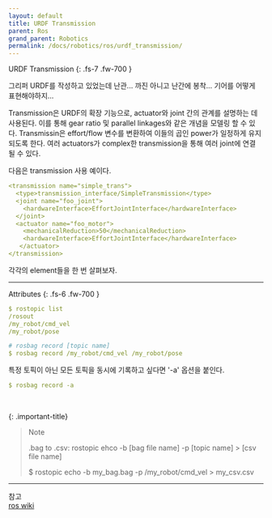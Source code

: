 ```yaml
---
layout: default
title: URDF Transmission
parent: Ros
grand_parent: Robotics
permalink: /docs/robotics/ros/urdf_transmission/
---
```


URDF Transmission
{: .fs-7 .fw-700 }

그리퍼 URDF를 작성하고 있었는데 난관... 까진 아니고 난간에 봉착... 기어를 어떻게 표현해야하지...   

Transmission은 URDF의 확장 기능으로, actuator와 joint 간의 관계를 설명하는 데 사용된다. 이를 통해 gear ratio 및 parallel linkages와 같은 개념을 모델링 할 수 있다. Transmissin은 effort/flow 변수를 변환하여 이들의 곱인 power가 일정하게 유지되도록 한다. 여러 actuators가 complex한 transmission을 통해 여러 joint에 연결 될 수 있다.   

다음은 transmission 사용 예이다.

```yaml
<transmission name="simple_trans">
  <type>transmission_interface/SimpleTransmission</type>
  <joint name="foo_joint">
    <hardwareInterface>EffortJointInterface</hardwareInterface>
  </joint>
  <actuator name="foo_motor">
    <mechanicalReduction>50</mechanicalReduction>
    <hardwareInterface>EffortJointInterface</hardwareInterface>
   </actuator>
</transmission>
```

각각의 element들을 한 번 살펴보자.      
   
 
---

<transmiision> Attributes
{: .fs-6 .fw-700 }
   

```yaml
$ rostopic list
/rosout
/my_robot/cmd_vel
/my_robot/pose
``` 

```yaml
# rosbag record [topic name]
$ rosbag record /my_robot/cmd_vel /my_robot/pose
```

특정 토픽이 아닌 모든 토픽을 동시에 기록하고 싶다면 '-a' 옵션을 붙인다.

```yaml
$ rosbag record -a
```
<br>
      
{: .important-title}
> Note
>   
> .bag to .csv: rostopic ehco -b [bag file name] -p [topic name] > [csv file name]
>
> $ rostopic echo -b my_bag.bag -p /my_robot/cmd_vel > my_csv.csv

---

참고  
[ros wiki](http://wiki.ros.org/urdf/XML/Transmission)

